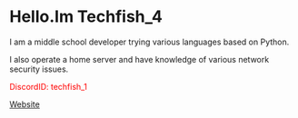 # Hello.Im Techfish_4

I am a middle school developer trying various languages based on Python.

I also operate a home server and have knowledge of various network security issues.

<span style="color: red;">DiscordID: techfish_1</span>

[Website](https://techfish-portfolio.vercel.app/)
